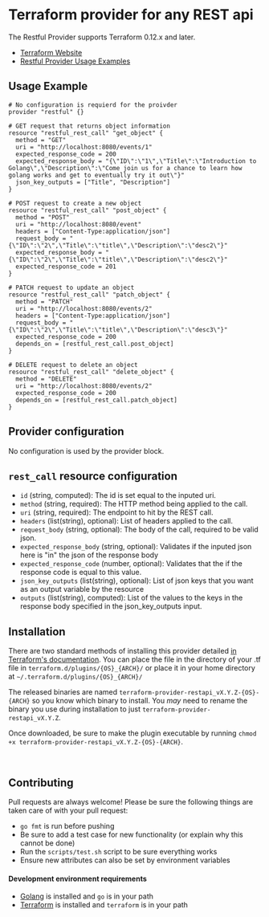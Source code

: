 # Terraform provider for any REST api

The Restful Provider supports Terraform 0.12.x and later.

* [Terraform Website](https://www.terraform.io)
* [Restful Provider Usage Examples](https://github.com/Koharix/terraform-provider-restful/tree/master/examples)

## Usage Example
```
# No configuration is requierd for the proivder
provider "restful" {}

# GET request that returns object information
resource "restful_rest_call" "get_object" {
  method = "GET"
  uri = "http://localhost:8080/events/1"
  expected_response_code = 200
  expected_response_body = "{\"ID\":\"1\",\"Title\":\"Introduction to Golang\",\"Description\":\"Come join us for a chance to learn how golang works and get to eventually try it out\"}"
  json_key_outputs = ["Title", "Description"]
}

# POST request to create a new object
resource "restful_rest_call" "post_object" {
  method = "POST"
  uri = "http://localhost:8080/event"
  headers = ["Content-Type:application/json"]
  request_body = "{\"ID\":\"2\",\"Title\":\"title\",\"Description\":\"desc2\"}"
  expected_response_body = "{\"ID\":\"2\",\"Title\":\"title\",\"Description\":\"desc2\"}"
  expected_response_code = 201
}

# PATCH request to update an object
resource "restful_rest_call" "patch_object" {
  method = "PATCH"
  uri = "http://localhost:8080/events/2"
  headers = ["Content-Type:application/json"]
  request_body = "{\"ID\":\"2\",\"Title\":\"title\",\"Description\":\"desc3\"}"
  expected_response_code = 200
  depends_on = [restful_rest_call.post_object]
}

# DELETE request to delete an object
resource "restful_rest_call" "delete_object" {
  method = "DELETE"
  uri = "http://localhost:8080/events/2"
  expected_response_code = 200
  depends_on = [restful_rest_call.patch_object]
}
```

## Provider configuration
No configuration is used by the provider block.

## `rest_call` resource configuration
- `id` (string, computed): The id is set equal to the inputed uri.
- `method` (string, required): The HTTP method being applied to the call.
- `uri` (string, required): The endpoint to hit by the REST call.
- `headers` (list(string), optional): List of headers applied to the call.
- `request_body` (string, optional): The body of the call, required to be valid json.
- `expected_response_body` (string, optional): Validates if the inputed json here is "in" the json of the response body
- `expected_response_code` (number, optional): Validates that the if the response code is equal to this value.
- `json_key_outputs` (list(string), optional): List of json keys that you want as an output variable by the resource
- `outputs` (list(string),  computed): List of the values to the keys in the response body specified in the json_key_outputs input.

## Installation
There are two standard methods of installing this provider detailed [in Terraform's documentation](https://www.terraform.io/docs/configuration/providers.html#third-party-plugins). You can place the file in the directory of your .tf file in `terraform.d/plugins/{OS}_{ARCH}/` or place it in your home directory at `~/.terraform.d/plugins/{OS}_{ARCH}/`

The released binaries are named `terraform-provider-restapi_vX.Y.Z-{OS}-{ARCH}` so you know which binary to install. You *may* need to rename the binary you use during installation to just `terraform-provider-restapi_vX.Y.Z`.

Once downloaded, be sure to make the plugin executable by running `chmod +x terraform-provider-restapi_vX.Y.Z-{OS}-{ARCH}`.

&nbsp;

## Contributing
Pull requests are always welcome! Please be sure the following things are taken care of with your pull request:
* `go fmt` is run before pushing
* Be sure to add a test case for new functionality (or explain why this cannot be done)
* Run the `scripts/test.sh` script to be sure everything works
* Ensure new attributes can also be set by environment variables

#### Development environment requirements
* [Golang](https://golang.org/dl/) is installed and `go` is in your path
* [Terraform](https://www.terraform.io/downloads.html) is installed and `terraform` is in your path 